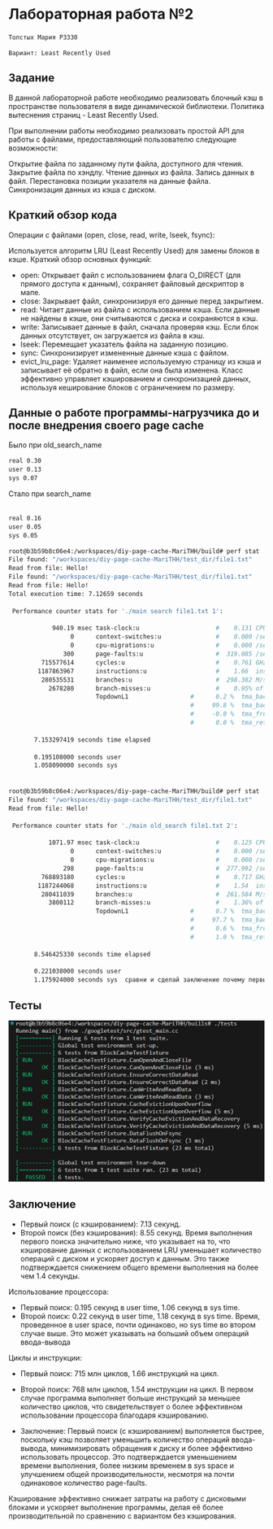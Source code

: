 # Лабораторная работа №2

`Толстых Мария P3330`

`Вариант: Least Recently Used`

## Задание

В данной лабораторной работе необходимо реализовать блочный кэш в пространстве пользователя в виде динамической библиотеки. Политика вытеснения страниц - Least Recently Used.

При выполнении работы необходимо реализовать простой API для работы с файлами, предоставляющий пользователю следующие возможности:

Открытие файла по заданному пути файла, доступного для чтения.
Закрытие файла по хэндлу.
Чтение данных из файла.
Запись данных в файл.
Перестановка позиции указателя на данные файла.
Синхронизация данных из кэша с диском.

## Краткий обзор кода

Операции с файлами (open, close, read, write, lseek, fsync):

Используется алгоритм LRU (Least Recently Used) для замены блоков в кэше. Краткий обзор основных функций:

- open: Открывает файл с использованием флага O_DIRECT (для прямого доступа к данным), сохраняет файловый дескриптор в мапе.
- close: Закрывает файл, синхронизируя его данные перед закрытием.
- read: Читает данные из файла с использованием кэша. Если данные не найдены в кэше, они считываются с диска и сохраняются в кэш.
- write: Записывает данные в файл, сначала проверяя кэш. Если блок данных отсутствует, он загружается из файла в кэш.
- lseek: Перемещает указатель файла на заданную позицию.
- sync: Синхронизирует измененные данные кэша с файлом.
- evict_lru_page: Удаляет наименее используемую страницу из кэша и записывает её обратно в файл, если она была изменена.
Класс эффективно управляет кэшированием и синхронизацией данных, используя кеширование блоков с ограничением по размеру.

## Данные о работе программы-нагрузчика до и после внедрения своего page cache

Было при old_search_name

```zsh
real 0.30
user 0.13
sys 0.07
```

Стало при search_name

```zsh

real 0.16
user 0.05
sys 0.05
```

```zsh
root@b3b59b8c06e4:/workspaces/diy-page-cache-MariTHH/build# perf stat ./main search file1.txt 2
File found: "/workspaces/diy-page-cache-MariTHH/test_dir/file1.txt"
Read from file: Hello!
File found: "/workspaces/diy-page-cache-MariTHH/test_dir/file1.txt"
Read from file: Hello!
Total execution time: 7.12659 seconds

 Performance counter stats for './main search file1.txt 1':

            940.19 msec task-clock:u                     #    0.131 CPUs utilized             
                 0      context-switches:u               #    0.000 /sec                      
                 0      cpu-migrations:u                 #    0.000 /sec                      
               300      page-faults:u                    #  319.085 /sec                      
         715577614      cycles:u                         #    0.761 GHz                       
        1187863967      instructions:u                   #    1.66  insn per cycle            
         280535531      branches:u                       #  298.382 M/sec                     
           2678280      branch-misses:u                  #    0.95% of all branches           
                        TopdownL1                 #      0.2 %  tma_backend_bound      
                                                  #     99.8 %  tma_bad_speculation    
                                                  #     -0.0 %  tma_frontend_bound     
                                                  #      0.0 %  tma_retiring           

       7.153297419 seconds time elapsed

       0.195108000 seconds user
       1.058090000 seconds sys


root@b3b59b8c06e4:/workspaces/diy-page-cache-MariTHH/build# perf stat ./main old_search file1.txt 2
File found: "/workspaces/diy-page-cache-MariTHH/test_dir/file1.txt"
Read from file: Hello!

 Performance counter stats for './main old_search file1.txt 2':

           1071.97 msec task-clock:u                     #    0.125 CPUs utilized             
                 0      context-switches:u               #    0.000 /sec                      
                 0      cpu-migrations:u                 #    0.000 /sec                      
               298      page-faults:u                    #  277.992 /sec                      
         768893180      cycles:u                         #    0.717 GHz                       
        1187244068      instructions:u                   #    1.54  insn per cycle            
         280411039      branches:u                       #  261.584 M/sec                     
           3800112      branch-misses:u                  #    1.36% of all branches           
                        TopdownL1                 #      0.7 %  tma_backend_bound      
                                                  #     97.7 %  tma_bad_speculation    
                                                  #      0.6 %  tma_frontend_bound     
                                                  #      1.0 %  tma_retiring           

       8.546425330 seconds time elapsed

       0.221038000 seconds user
       1.175924000 seconds sys  сравни и сделай заключение почему первый поиск лучше
```

## Тесты

![alt text](img.jpg)

## Заключение

- Первый поиск (с кэшированием): 7.13 секунд.
- Второй поиск (без кэширования): 8.55 секунд.
Время выполнения первого поиска значительно ниже, что указывает на то, что кэширование данных с использованием LRU уменьшает количество операций с диском и ускоряет доступ к данным. Это также подтверждается снижением общего времени выполнения на более чем 1.4 секунды.

Использование процессора:

- Первый поиск: 0.195 секунд в user time, 1.06 секунд в sys time.
- Второй поиск: 0.22 секунд в user time, 1.18 секунд в sys time.
Время, проведенное в user space, почти одинаково, но sys time во втором случае выше. Это может указывать на больший объем операций ввода-вывода 

Циклы и инструкции:

- Первый поиск: 715 млн циклов, 1.66 инструкций на цикл.
- Второй поиск: 768 млн циклов, 1.54 инструкции на цикл.
В первом случае программа выполняет больше инструкций за меньшее количество циклов, что свидетельствует о более эффективном использовании процессора благодаря кэшированию.

- Заключение:
Первый поиск (с кэшированием) выполняется быстрее, поскольку кэш позволяет уменьшить количество операций ввода-вывода, минимизировать обращения к диску и более эффективно использовать процессор. Это подтверждается уменьшением времени выполнения, более низким временем в sys space и улучшением общей производительности, несмотря на почти одинаковое количество page-faults.

Кэширование эффективно снижает затраты на работу с дисковыми блоками и ускоряет выполнение программы, делая её более производительной по сравнению с вариантом без кэширования.